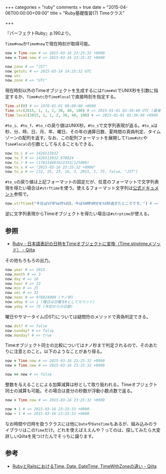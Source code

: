 +++
categories = "ruby"
comments = true
date = "2015-04-06T00:00:00+09:00"
title = "Ruby基礎復習(7) Timeクラス"

+++

『パーフェクトRuby』p.190より。

`Time#now`か`Time#new`で現在時刻が取得可能。

```ruby
now = Time.now # => 2015-03-16 23:25:32 +0900
new = Time.new # => 2015-03-16 23:25:32 +0900

now.zone # => "JST"
now.getutc # => 2015-03-16 14:25:32 UTC
now.utc
now.zone # => "UTC"
```

現在時刻以外のTimeオブジェクトを生成するには`Time#at`でUNIX秒を引数に指定するか、`Time#utc`か`Time#local`で直接時刻を指定する。

```ruby
Time.at(0) # => 1970-01-01 09:00:00 +0900
Time.utc(2015, 1, 1, 2, 30, 40, 100) # => 2015-01-01 02:30:40 UTC (最後の100はマイクロ秒)
Time.local(2015, 1, 1, 2, 30, 40, 100) # => 2015-01-01 02:30:40 +0900
```

`#to_i`、`#to_f`、`#to_r`の戻り値はUNIX秒。`#to_s`で文字列表現が返る。`#to_a`は秒、分、時、日、月、年、曜日、その年の通算日数、夏時間の真偽判定、タイムゾーンの配列を返す。なお、この配列フォーマットを展開して`Time#utc`や`Time#local`の引数として与えることもできる。

```ruby
now.to_i # => 1426515932
now.to_f # => 1426515932.978824
now.to_r # => (178314491622353/125000)
now.to_s # => "2015-03-16 23:25:32 +0900"
now.to_a # => [32, 25, 23, 16, 3, 2015, 1, 75, false, "JST"]
```

`#to_s`の戻り値は上記フォーマットの固定だが、任意のフォーマットで文字列表現を得たい場合は`#strftime`を使う。使えるフォーマット文字列は[公式ドキュメント](http://docs.ruby-lang.org/ja/1.9.3/class/Time.html)参照で。

```ruby
now.strftime("今日は%Y年%m月%d日、今は%H時%M分を%S秒過ぎたところです。") # => "今日は2015年3月16日、今は23時25分を32秒過ぎたところです。"
```

逆に文字列表現からTimeオブジェクトを得たい場合は`#strptime`が使える。

## 参照

* [Ruby - 日本語表記の日時をTimeオブジェクトに変換（Time.strptimeメソッド） - Qiita](http://qiita.com/riocampos/items/de59263ac4e991a98f49)

その他もろもろの出力。

```ruby
now.year # => 2015
now.month # => 3
now.day # => 16
now.hour # => 23
now.min # => 25
now.sec # => 32
now.nsec # => 978824000 (ナノ秒)
now.wday # => 1 (曜日は日曜を0としてカウント)
now.yday # => 75 (年初からの日数)
```

曜日やサマータイム(DST)については疑問符のメソッドで真偽判定できる。

```ruby
now.dst? # => false
now.sunday? # => false
now.monday? # => true
```

Timeオブジェクト同士の比較についてはナノ秒まで判定されるので、そのあたりに注意とのこと。以下のようなことがあり得る。

```ruby
now = Time.now # => 2015-03-16 23:25:32 +0900
new = Time.new # => 2015-03-16 23:25:32 +0900

now == new # => false
```

整数を与えることによる加算減算は秒として取り扱われる。Timeオブジェクト同士の減算も可能。その場合は差分の秒数が浮動小数点数で返る。

```ruby
now = Time.now # => 2015-03-16 23:25:32 +0900

now + 1 # => 2015-03-16 23:25:33 +0900
now - 1 # => 2015-03-16 23:25:31 +0900
```

なお時間や日時を扱うクラスには他に`Date`や`DateTime`もあるが、組み込みのライブラリはこの`Time`だけ。どれを使えばええんや？ってのは、探してみたら大変詳しいQiitaを見つけたんでそっちに譲ります。

## 参考

* [RubyとRailsにおけるTime, Date, DateTime, TimeWithZoneの違い - Qiita](http://qiita.com/jnchito/items/cae89ee43c30f5d6fa2c)

